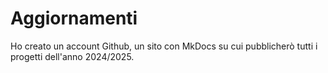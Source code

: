 # Aggiornamenti

Ho creato un account Github, un sito con MkDocs su cui pubblicherò tutti i progetti dell'anno 2024/2025.

